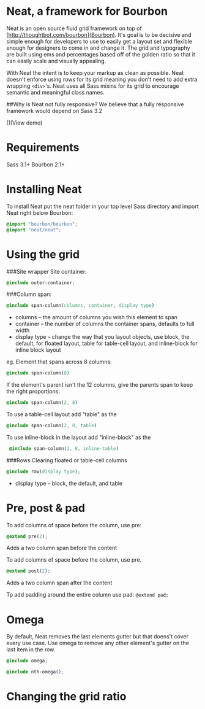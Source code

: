 Neat, a framework for Bourbon
================

Neat is an open source fluid grid framework on top of [http://thoughtbot.com/bourbon](Bourbon). It's goal is to be decisive and simple enough for developers to use to easily get a layout set and flexible enough for designers to come in and change it. The grid and typography are built using ems and percentages based off of the golden ratio so that it can easily scale and visually appealing.

With Neat the intent is to keep your markup as clean as possible. Neat doesn't enforce using rows for its grid meaning you don't need to add extra wrapping `<div>`'s. Neat uses all Sass mixins for its grid to encourage semantic and meaningful class names.

##Why is Neat not fully responsive?
We believe that a fully responsive framework would depend on Sass 3.2

[](View demo)

Requirements
===
Sass 3.1+
Bourbon 2.1+

Installing Neat
===
To install Neat put the neat folder in your top level Sass directory and import Neat right below Bourbon:

```css
@import "bourbon/bourbon";
@import "neat/neat";
```

Using the grid
===
###Site wrapper
Site container:
```css
@include outer-container;
```

###Column span:
``` css
@include span-column(columns, container, display type) 
```
* columns – the amount of columns you wish this element to span
* container – the number of columns the container spans, defaults to full width
* display type – change the way that you layout objects, use block, the default, for floated layout, table for table-cell layout, and inline-block for inline block layout

eg. Element that spans across 8 columns:
```css
@include span-column(8)
```

If the element's parent isn't the 12 columns, give the parents span to keep the right proportions:
```css
@include span-column(2, 8)
```

To use a table-cell layout add "table" as the
```css
@include span-column(2, 8, table)
```

To use inline-block in the layout add "inline-block" as the
```css
 @include span-column(2, 8, inline-table) 
```

###Rows
Clearing floated or table-cell columns
```css
@include row(display type);
```

* display type – block, the default, and table

Pre, post & pad
===

To add columns of space before the column, use pre:
```css
@extend pre(2);
```
Adds a two column span before the content

To add columns of space before the column, use pre.
```css
@extend post(2);
```
Adds a two column span after the content

Tp add padding around the entire column use pad:
` @extend pad; `

Omega
===
By default, Neat removes the last elements gutter but that doens't cover every use case. Use omega to remove any other element's gutter on the last item in the row.

```css
@include omega;
```

```css
@include nth-omega();
```

Changing the grid ratio
===

